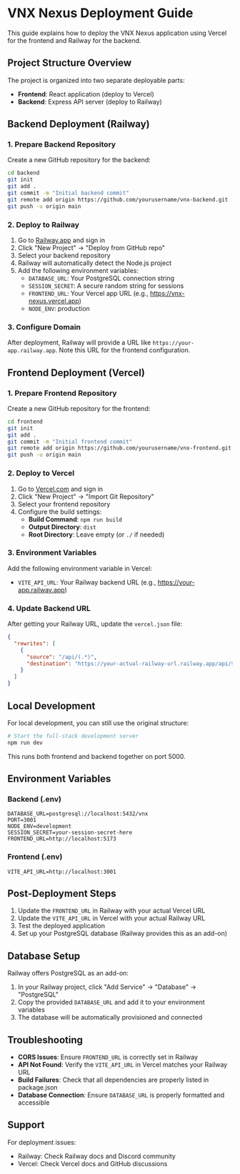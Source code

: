 # VNX Nexus Deployment Guide

This guide explains how to deploy the VNX Nexus application using Vercel for the frontend and Railway for the backend.

## Project Structure Overview

The project is organized into two separate deployable parts:

- **Frontend**: React application (deploy to Vercel)
- **Backend**: Express API server (deploy to Railway)

## Backend Deployment (Railway)

### 1. Prepare Backend Repository

Create a new GitHub repository for the backend:

```bash
cd backend
git init
git add .
git commit -m "Initial backend commit"
git remote add origin https://github.com/yourusername/vnx-backend.git
git push -u origin main
```

### 2. Deploy to Railway

1. Go to [Railway.app](https://railway.app) and sign in
2. Click "New Project" → "Deploy from GitHub repo"
3. Select your backend repository
4. Railway will automatically detect the Node.js project
5. Add the following environment variables:
   - `DATABASE_URL`: Your PostgreSQL connection string
   - `SESSION_SECRET`: A secure random string for sessions
   - `FRONTEND_URL`: Your Vercel app URL (e.g., https://vnx-nexus.vercel.app)
   - `NODE_ENV`: production

### 3. Configure Domain

After deployment, Railway will provide a URL like `https://your-app.railway.app`. Note this URL for the frontend configuration.

## Frontend Deployment (Vercel)

### 1. Prepare Frontend Repository

Create a new GitHub repository for the frontend:

```bash
cd frontend
git init
git add .
git commit -m "Initial frontend commit"
git remote add origin https://github.com/yourusername/vnx-frontend.git
git push -u origin main
```

### 2. Deploy to Vercel

1. Go to [Vercel.com](https://vercel.com) and sign in
2. Click "New Project" → "Import Git Repository"
3. Select your frontend repository
4. Configure the build settings:
   - **Build Command**: `npm run build`
   - **Output Directory**: `dist`
   - **Root Directory**: Leave empty (or `./` if needed)

### 3. Environment Variables

Add the following environment variable in Vercel:
- `VITE_API_URL`: Your Railway backend URL (e.g., https://your-app.railway.app)

### 4. Update Backend URL

After getting your Railway URL, update the `vercel.json` file:

```json
{
  "rewrites": [
    {
      "source": "/api/(.*)",
      "destination": "https://your-actual-railway-url.railway.app/api/$1"
    }
  ]
}
```

## Local Development

For local development, you can still use the original structure:

```bash
# Start the full-stack development server
npm run dev
```

This runs both frontend and backend together on port 5000.

## Environment Variables

### Backend (.env)
```
DATABASE_URL=postgresql://localhost:5432/vnx
PORT=3001
NODE_ENV=development
SESSION_SECRET=your-session-secret-here
FRONTEND_URL=http://localhost:5173
```

### Frontend (.env)
```
VITE_API_URL=http://localhost:3001
```

## Post-Deployment Steps

1. Update the `FRONTEND_URL` in Railway with your actual Vercel URL
2. Update the `VITE_API_URL` in Vercel with your actual Railway URL
3. Test the deployed application
4. Set up your PostgreSQL database (Railway provides this as an add-on)

## Database Setup

Railway offers PostgreSQL as an add-on:

1. In your Railway project, click "Add Service" → "Database" → "PostgreSQL"
2. Copy the provided `DATABASE_URL` and add it to your environment variables
3. The database will be automatically provisioned and connected

## Troubleshooting

- **CORS Issues**: Ensure `FRONTEND_URL` is correctly set in Railway
- **API Not Found**: Verify the `VITE_API_URL` in Vercel matches your Railway URL
- **Build Failures**: Check that all dependencies are properly listed in package.json
- **Database Connection**: Ensure `DATABASE_URL` is properly formatted and accessible

## Support

For deployment issues:
- Railway: Check Railway docs and Discord community
- Vercel: Check Vercel docs and GitHub discussions